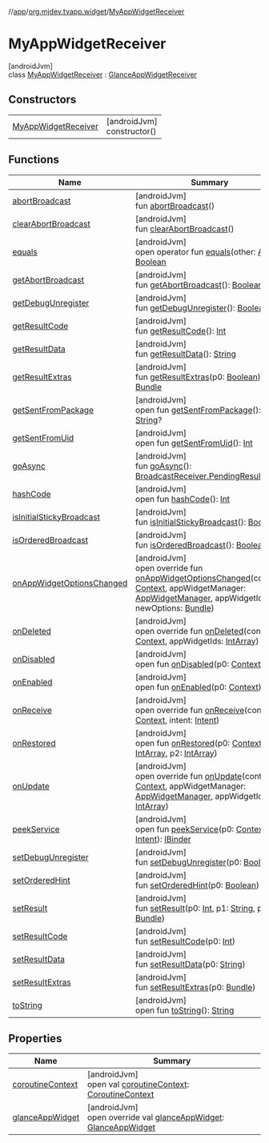 //[app](../../../index.md)/[org.mjdev.tvapp.widget](../index.md)/[MyAppWidgetReceiver](index.md)

# MyAppWidgetReceiver

[androidJvm]\
class [MyAppWidgetReceiver](index.md) : [GlanceAppWidgetReceiver](https://developer.android.com/reference/kotlin/androidx/glance/appwidget/GlanceAppWidgetReceiver.html)

## Constructors

| | |
|---|---|
| [MyAppWidgetReceiver](-my-app-widget-receiver.md) | [androidJvm]<br>constructor() |

## Functions

| Name | Summary |
|---|---|
| [abortBroadcast](index.md#-1578158536%2FFunctions%2F-912451524) | [androidJvm]<br>fun [abortBroadcast](index.md#-1578158536%2FFunctions%2F-912451524)() |
| [clearAbortBroadcast](index.md#-547655405%2FFunctions%2F-912451524) | [androidJvm]<br>fun [clearAbortBroadcast](index.md#-547655405%2FFunctions%2F-912451524)() |
| [equals](../-refresh-action/index.md#585090901%2FFunctions%2F-912451524) | [androidJvm]<br>open operator fun [equals](../-refresh-action/index.md#585090901%2FFunctions%2F-912451524)(other: [Any](https://kotlinlang.org/api/latest/jvm/stdlib/kotlin/-any/index.html)?): [Boolean](https://kotlinlang.org/api/latest/jvm/stdlib/kotlin/-boolean/index.html) |
| [getAbortBroadcast](index.md#1852574954%2FFunctions%2F-912451524) | [androidJvm]<br>fun [getAbortBroadcast](index.md#1852574954%2FFunctions%2F-912451524)(): [Boolean](https://kotlinlang.org/api/latest/jvm/stdlib/kotlin/-boolean/index.html) |
| [getDebugUnregister](index.md#-2066178064%2FFunctions%2F-912451524) | [androidJvm]<br>fun [getDebugUnregister](index.md#-2066178064%2FFunctions%2F-912451524)(): [Boolean](https://kotlinlang.org/api/latest/jvm/stdlib/kotlin/-boolean/index.html) |
| [getResultCode](index.md#-1855658543%2FFunctions%2F-912451524) | [androidJvm]<br>fun [getResultCode](index.md#-1855658543%2FFunctions%2F-912451524)(): [Int](https://kotlinlang.org/api/latest/jvm/stdlib/kotlin/-int/index.html) |
| [getResultData](index.md#485630644%2FFunctions%2F-912451524) | [androidJvm]<br>fun [getResultData](index.md#485630644%2FFunctions%2F-912451524)(): [String](https://kotlinlang.org/api/latest/jvm/stdlib/kotlin/-string/index.html) |
| [getResultExtras](index.md#1243983328%2FFunctions%2F-912451524) | [androidJvm]<br>fun [getResultExtras](index.md#1243983328%2FFunctions%2F-912451524)(p0: [Boolean](https://kotlinlang.org/api/latest/jvm/stdlib/kotlin/-boolean/index.html)): [Bundle](https://developer.android.com/reference/kotlin/android/os/Bundle.html) |
| [getSentFromPackage](index.md#289542651%2FFunctions%2F-912451524) | [androidJvm]<br>open fun [getSentFromPackage](index.md#289542651%2FFunctions%2F-912451524)(): [String](https://kotlinlang.org/api/latest/jvm/stdlib/kotlin/-string/index.html)? |
| [getSentFromUid](index.md#-726187215%2FFunctions%2F-912451524) | [androidJvm]<br>open fun [getSentFromUid](index.md#-726187215%2FFunctions%2F-912451524)(): [Int](https://kotlinlang.org/api/latest/jvm/stdlib/kotlin/-int/index.html) |
| [goAsync](index.md#478464125%2FFunctions%2F-912451524) | [androidJvm]<br>fun [goAsync](index.md#478464125%2FFunctions%2F-912451524)(): [BroadcastReceiver.PendingResult](https://developer.android.com/reference/kotlin/android/content/BroadcastReceiver.PendingResult.html) |
| [hashCode](../-refresh-action/index.md#1794629105%2FFunctions%2F-912451524) | [androidJvm]<br>open fun [hashCode](../-refresh-action/index.md#1794629105%2FFunctions%2F-912451524)(): [Int](https://kotlinlang.org/api/latest/jvm/stdlib/kotlin/-int/index.html) |
| [isInitialStickyBroadcast](index.md#-448034677%2FFunctions%2F-912451524) | [androidJvm]<br>fun [isInitialStickyBroadcast](index.md#-448034677%2FFunctions%2F-912451524)(): [Boolean](https://kotlinlang.org/api/latest/jvm/stdlib/kotlin/-boolean/index.html) |
| [isOrderedBroadcast](index.md#1250697259%2FFunctions%2F-912451524) | [androidJvm]<br>fun [isOrderedBroadcast](index.md#1250697259%2FFunctions%2F-912451524)(): [Boolean](https://kotlinlang.org/api/latest/jvm/stdlib/kotlin/-boolean/index.html) |
| [onAppWidgetOptionsChanged](index.md#-976591396%2FFunctions%2F-912451524) | [androidJvm]<br>open override fun [onAppWidgetOptionsChanged](index.md#-976591396%2FFunctions%2F-912451524)(context: [Context](https://developer.android.com/reference/kotlin/android/content/Context.html), appWidgetManager: [AppWidgetManager](https://developer.android.com/reference/kotlin/android/appwidget/AppWidgetManager.html), appWidgetId: [Int](https://kotlinlang.org/api/latest/jvm/stdlib/kotlin/-int/index.html), newOptions: [Bundle](https://developer.android.com/reference/kotlin/android/os/Bundle.html)) |
| [onDeleted](index.md#-1048953566%2FFunctions%2F-912451524) | [androidJvm]<br>open override fun [onDeleted](index.md#-1048953566%2FFunctions%2F-912451524)(context: [Context](https://developer.android.com/reference/kotlin/android/content/Context.html), appWidgetIds: [IntArray](https://kotlinlang.org/api/latest/jvm/stdlib/kotlin/-int-array/index.html)) |
| [onDisabled](index.md#-236156441%2FFunctions%2F-912451524) | [androidJvm]<br>open fun [onDisabled](index.md#-236156441%2FFunctions%2F-912451524)(p0: [Context](https://developer.android.com/reference/kotlin/android/content/Context.html)) |
| [onEnabled](index.md#1058108298%2FFunctions%2F-912451524) | [androidJvm]<br>open fun [onEnabled](index.md#1058108298%2FFunctions%2F-912451524)(p0: [Context](https://developer.android.com/reference/kotlin/android/content/Context.html)) |
| [onReceive](index.md#1138408143%2FFunctions%2F-912451524) | [androidJvm]<br>open override fun [onReceive](index.md#1138408143%2FFunctions%2F-912451524)(context: [Context](https://developer.android.com/reference/kotlin/android/content/Context.html), intent: [Intent](https://developer.android.com/reference/kotlin/android/content/Intent.html)) |
| [onRestored](index.md#1363375833%2FFunctions%2F-912451524) | [androidJvm]<br>open fun [onRestored](index.md#1363375833%2FFunctions%2F-912451524)(p0: [Context](https://developer.android.com/reference/kotlin/android/content/Context.html), p1: [IntArray](https://kotlinlang.org/api/latest/jvm/stdlib/kotlin/-int-array/index.html), p2: [IntArray](https://kotlinlang.org/api/latest/jvm/stdlib/kotlin/-int-array/index.html)) |
| [onUpdate](index.md#381434235%2FFunctions%2F-912451524) | [androidJvm]<br>open override fun [onUpdate](index.md#381434235%2FFunctions%2F-912451524)(context: [Context](https://developer.android.com/reference/kotlin/android/content/Context.html), appWidgetManager: [AppWidgetManager](https://developer.android.com/reference/kotlin/android/appwidget/AppWidgetManager.html), appWidgetIds: [IntArray](https://kotlinlang.org/api/latest/jvm/stdlib/kotlin/-int-array/index.html)) |
| [peekService](index.md#-1162131393%2FFunctions%2F-912451524) | [androidJvm]<br>open fun [peekService](index.md#-1162131393%2FFunctions%2F-912451524)(p0: [Context](https://developer.android.com/reference/kotlin/android/content/Context.html), p1: [Intent](https://developer.android.com/reference/kotlin/android/content/Intent.html)): [IBinder](https://developer.android.com/reference/kotlin/android/os/IBinder.html) |
| [setDebugUnregister](index.md#375803713%2FFunctions%2F-912451524) | [androidJvm]<br>fun [setDebugUnregister](index.md#375803713%2FFunctions%2F-912451524)(p0: [Boolean](https://kotlinlang.org/api/latest/jvm/stdlib/kotlin/-boolean/index.html)) |
| [setOrderedHint](index.md#48379132%2FFunctions%2F-912451524) | [androidJvm]<br>fun [setOrderedHint](index.md#48379132%2FFunctions%2F-912451524)(p0: [Boolean](https://kotlinlang.org/api/latest/jvm/stdlib/kotlin/-boolean/index.html)) |
| [setResult](index.md#455010187%2FFunctions%2F-912451524) | [androidJvm]<br>fun [setResult](index.md#455010187%2FFunctions%2F-912451524)(p0: [Int](https://kotlinlang.org/api/latest/jvm/stdlib/kotlin/-int/index.html), p1: [String](https://kotlinlang.org/api/latest/jvm/stdlib/kotlin/-string/index.html), p2: [Bundle](https://developer.android.com/reference/kotlin/android/os/Bundle.html)) |
| [setResultCode](index.md#-1146739549%2FFunctions%2F-912451524) | [androidJvm]<br>fun [setResultCode](index.md#-1146739549%2FFunctions%2F-912451524)(p0: [Int](https://kotlinlang.org/api/latest/jvm/stdlib/kotlin/-int/index.html)) |
| [setResultData](index.md#44586972%2FFunctions%2F-912451524) | [androidJvm]<br>fun [setResultData](index.md#44586972%2FFunctions%2F-912451524)(p0: [String](https://kotlinlang.org/api/latest/jvm/stdlib/kotlin/-string/index.html)) |
| [setResultExtras](index.md#1065610694%2FFunctions%2F-912451524) | [androidJvm]<br>fun [setResultExtras](index.md#1065610694%2FFunctions%2F-912451524)(p0: [Bundle](https://developer.android.com/reference/kotlin/android/os/Bundle.html)) |
| [toString](../-refresh-action/index.md#1616463040%2FFunctions%2F-912451524) | [androidJvm]<br>open fun [toString](../-refresh-action/index.md#1616463040%2FFunctions%2F-912451524)(): [String](https://kotlinlang.org/api/latest/jvm/stdlib/kotlin/-string/index.html) |

## Properties

| Name | Summary |
|---|---|
| [coroutineContext](index.md#-2008644872%2FProperties%2F-912451524) | [androidJvm]<br>open val [coroutineContext](index.md#-2008644872%2FProperties%2F-912451524): [CoroutineContext](https://kotlinlang.org/api/latest/jvm/stdlib/kotlin.coroutines/-coroutine-context/index.html) |
| [glanceAppWidget](glance-app-widget.md) | [androidJvm]<br>open override val [glanceAppWidget](glance-app-widget.md): [GlanceAppWidget](https://developer.android.com/reference/kotlin/androidx/glance/appwidget/GlanceAppWidget.html) |
